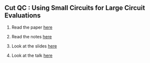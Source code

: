 ## Cut QC : Using Small Circuits for Large Circuit Evaluations

1. Read the paper [here](https://arxiv.org/abs/2012.02333)

2. Read the notes [here]()

3. Look at the slides [here](https://github.com/MonitSharma/Quantum-Papers-Explained-with-Code/blob/main/Cut%20QC%20Using%20small%20Quantum%20Computers%20for%20Large%20Quantum%20Circuit%20Evaluations/cutQC%20slides.pptx)

4. Look at the talk [here](https://youtu.be/ejdzf9aAZtI?si=E060rQeOHgbCsurE)
